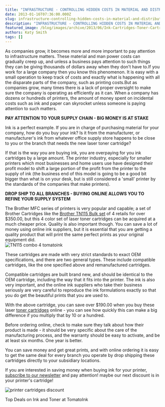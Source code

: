 ```yaml
---
title: "INFRASTRUCTURE - CONTROLLING HIDDEN COSTS IN MATERIAL AND DISTRIBUTION"
date: 2013-01-16T07:36:00.000Z
slug: infrastructure-controlling-hidden-costs-in-material-and-distribution
description: "INFRASTRUCTURE - CONTROLLING HIDDEN COSTS IN MATERIAL AND DISTRIBUTION"
featured_image: /blog/images/archive/2013/06/Ink-Cartridges-Toner-Cartridges-TomatoInk.png
authors: Katy Smith
tags: []
---
```


As companies grow, it becomes more and more important to pay attention to infrastructure matters. These material and man power costs can gradually creep up, and unless a business pays attention to such things they can be giving thousands of dollars away when they don't have to.If you work for a large company then you know this phenomenon. It is easy with a small operation to keep track of costs and exactly what is happening with all the disparate parts of the company, such as printing costs.But as companies grow, many times there is a lack of proper oversight to make sure the company is operating as efficiently as it can. When a company has dozens or hundreds of printers, the amount of money spent on incidental costs such as ink and paper can skyrocket unless someone is paying attention to such matters.

**PAY ATTENTION TO YOUR SUPPLY CHAIN - BIG MONEY IS AT STAKE**

Ink is a perfect example. If you are in charge of purchasing material for your company, how do you buy your ink? Is it from the manufacturer, or manufacturer's ink from whatever office supply store happens to be close to you or the branch that needs the new laser toner cartridge?

If that is the way you are buying ink, you are overpaying for you ink cartridges by a large amount. The printer industry, especially for smaller printers which most businesses and home users use have designed their profit model to shift a large portion of the profit from the printer to the supply of ink (the business end of this model is going to be a good bit bigger than what is on your desk, but is still considered a 'small' printer by the standards of the companies that make printers).

**DROP SHIP TO ALL BRANCHES - BUYING ONLINE ALLOWS YOU TO REFINE YOUR SUPPLY SYSTEM**

The Brother MFC series of printers is very popular and capable; a set of Brother Cartridges like the [Brother TN115 Bulk set](https://www.tomatoink.com/Brother-TN115-Black-Color-High-Yield-Toner-Cartridges-4-pack) of 4 retails for over $350.00, but this 4 color set of laser toner cartridges can be acquired at a much cheaper price. Quality is also important though. You can save a lot of money using online ink suppliers, but it is essential that you are getting a quality product that will print the same perfect prints as your original equipment did.  
![TN115 combo 4 tomatoink](/blog/images/archive/2013/01/TN115-combo-4-tomatoink-632x352.jpg)

These cartridges are made with very strict standards to exact OEM specifications, and there are two general types. These include compatible cartridges, like the one specified above and remanufactured cartridges.

Compatible cartridges are built brand new, and should be identical to the OEM cartridge, including the way that it fits into the printer. The ink is also very important, and the online ink suppliers who take their business seriously are very careful to reproduce the ink formulations exactly so that you do get the beautiful prints that you are used to.

With the above cartridge, you can save over $190.00 when you buy these laser [toner cartridges](https://www.tomatoink.com/) online - you can see how quickly this can make a big difference if you multiply that by 10 or a hundred.

Before ordering online, check to make sure they talk about how their product is made - it should be very specific about the care of the manufacturing process, and the warranty should be easy to activate, and be at least six months. One year is better.

You can save money and get great prints, and with online ordering it is easy to get the same deal for every branch you operate by drop shipping these cartridges directly to your subsidiary locations.

If you are interested in saving money when buying ink for your printer, [subscribe to our newsletter](https://www.tomatoink.com/welcome/subscribe) and pay attention! maybe our next discount is in your printer's cartridge!

![printer cartridges discount](/blog/images/archive/2013/05/generic-savings_01-632x234.png)

Top Deals on Ink and Toner at TomatoInk
